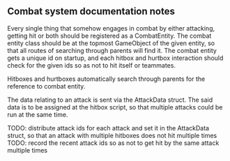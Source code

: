 ## Combat system documentation notes

Every single thing that somehow engages in combat by either attacking, getting hit or both should be registered as a CombatEntity. The combat entity class should be at the topmost GameObject of the given entity, so that all routes of searching through parents will find it. The combat entity gets a unique id on startup, and each hitbox and hurtbox interaction should check for the given ids so as not to hit itself or teammates.

Hitboxes and hurtboxes automatically search through parents for the reference to combat entity.

The data relating to an attack is sent via the AttackData struct. The said data is to be assigned at the hitbox script, so that multiple attacks could be run at the same time. 

TODO: distribute attack ids for each attack and set it in the AttackData struct, so that an attack with multiple hitboxes does not hit multiple times
TODO: record the recent attack ids so as not to get hit by the same attack multiple times